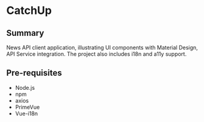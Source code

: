 # CatchUp

## Summary
News API client application, illustrating UI components with Material Design, API Service integration. The project also includes i18n and a11y support.

## Pre-requisites
- Node.js
- npm
- axios
- PrimeVue
- Vue-i18n

